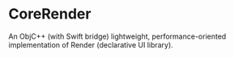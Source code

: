 # CoreRender
An ObjC++ (with Swift bridge) lightweight, performance-oriented implementation of Render (declarative UI library).  
